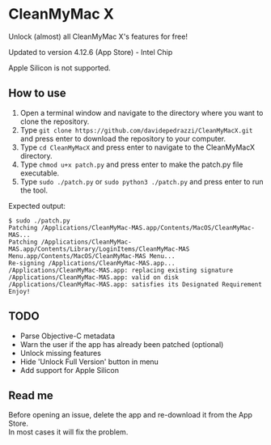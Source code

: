 # CleanMyMac X

Unlock (almost) all CleanMyMac X's features for free!

Updated to version 4.12.6 (App Store) - Intel Chip

Apple Silicon is not supported.

## How to use

1. Open a terminal window and navigate to the directory where you want to clone the repository.
2. Type `git clone https://github.com/davidepedrazzi/CleanMyMacX.git` and press enter to download the repository to your computer.
3. Type `cd CleanMyMacX` and press enter to navigate to the CleanMyMacX directory.
4. Type `chmod u+x patch.py` and press enter to make the patch.py file executable.
5. Type `sudo ./patch.py` or `sudo python3 ./patch.py` and press enter to run the tool.

Expected output:

```
$ sudo ./patch.py
Patching /Applications/CleanMyMac-MAS.app/Contents/MacOS/CleanMyMac-MAS...
Patching /Applications/CleanMyMac-MAS.app/Contents/Library/LoginItems/CleanMyMac-MAS Menu.app/Contents/MacOS/CleanMyMac-MAS Menu...
Re-signing /Applications/CleanMyMac-MAS.app...
/Applications/CleanMyMac-MAS.app: replacing existing signature
/Applications/CleanMyMac-MAS.app: valid on disk
/Applications/CleanMyMac-MAS.app: satisfies its Designated Requirement
Enjoy!
```

## TODO

- Parse Objective-C metadata
- Warn the user if the app has already been patched (optional)
- Unlock missing features
- Hide 'Unlock Full Version' button in menu
- Add support for Apple Silicon

## Read me

Before opening an issue, delete the app and re-download it from the App Store.<br>In most cases it will fix the problem.
